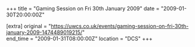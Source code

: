 +++
title = "Gaming Session on Fri 30th January 2009"
date = "2009-01-30T20:00:00Z"

[extra]
original = "https://uwcs.co.uk/events/gaming-session-on-fri-30th-january-2009-1474489019215/"    
end_time = "2009-01-31T08:00:00Z"
location = "DCS"
+++



